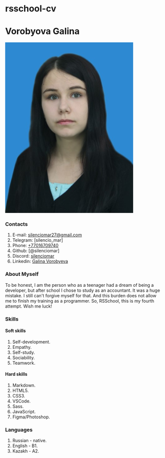 # rsschool-cv

# **Vorobyova Galina**

![photo][photo]

### Contacts

1. E-mail: [silenciomar27@gmail.com][mail]
2. Telegram: [silencio_mar]
3. Phone: [+77016709740][phone]
4. Github: [@silenciomar]
5. Discord: [silenciomar][discord]
6. Linkedin: [Galina Vorobyeva][linkedin]

### About Myself

To be honest, I am the person who as a teenager had a dream of being a developer, but after school I chose to study as an accountant. It was a huge mistake. I still can't forgive myself for that. And this burden does not allow me to finish my training as a programmer. So, RSSchool, this is my fourth attempt. Wish me luck!

### Skills

#### Soft skills
1. Self-development. 
2. Empathy. 
3. Self-study. 
4. Sociability. 
4. Teamwork.

#### Hard skills
1. Markdown.
2. HTML5.
3. CSS3.
4. VSCode.
5. Sass.
6. JavaScript.
7. Figma/Photoshop.
### Languages

1. Russian - native.
2. English - B1.
3. Kazakh - A2.


[linkedin]:https://www.linkedin.com/in/lina-kovalenko-silenciomar/
[mail]:mailto:silenciomar27@gmail.com
[discord]:https://discordapp.com/users/689506453039743136
[phone]:tel:+77016709740
[telegram]:https://t.me/silencio_mar
[github]:https://github.com/silenciomar
[photo]:https://github.com/silenciomar/rsschool-cv/blob/gh-pages/photo.jpg